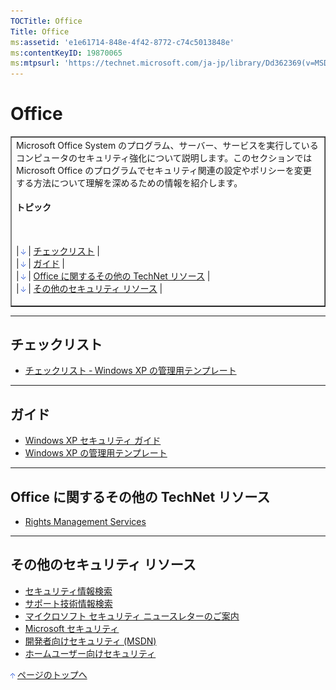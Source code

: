 ```yaml
---
TOCTitle: Office
Title: Office
ms:assetid: 'e1e61714-848e-4f42-8772-c74c5013848e'
ms:contentKeyID: 19870065
ms:mtpsurl: 'https://technet.microsoft.com/ja-jp/library/Dd362369(v=MSDN.10)'
---
```


Office
======

<table border="1" cellpadding="0" cellspacing="0">
<tbody>
<tr>
<td>
Microsoft Office System のプログラム、サーバー、サービスを実行しているコンピュータのセキュリティ強化について説明します。このセクションでは Microsoft Office のプログラムでセキュリティ関連の設定やポリシーを変更する方法について理解を深めるための情報を紹介します。<br/>
  
<h4> トピック </h4><br/>
  
| [<img src="images/dd362369.arrow_px_down(ja-jp,TechNet.10).gif" alt="チェックリスト" width="7" height="9" />](#eaa)                           | [チェックリスト](#eaa)                           |  
| [<img src="images/dd362369.arrow_px_down(ja-jp,TechNet.10).gif" alt="ガイド" width="7" height="9" />](#eeb)                                   | [ガイド](#eeb)                                   |  
| [<img src="images/dd362369.arrow_px_down(ja-jp,TechNet.10).gif" alt="Office に関するその他の TechNet リソース" width="7" height="9" />](#emb) | [Office に関するその他の TechNet リソース](#emb) |  
| [<img src="images/dd362369.arrow_px_down(ja-jp,TechNet.10).gif" alt="その他のセキュリティ リソース" width="7" height="9" />](#erb)            | [その他のセキュリティ リソース](#erb)            |

</td>
</tr>
</tbody>
</table>

------------------------------------------------------------------------

チェックリスト
--------------

-   [チェックリスト ‐ Windows XP の管理用テンプレート](http://www.microsoft.com/japan/technet/security/prodtech/windowsxp/secwinxp/default.mspx)

------------------------------------------------------------------------

ガイド
------

-   [Windows XP セキュリティ ガイド](http://www.microsoft.com/japan/technet/security/prodtech/windowsxp/secwinxp/xpsgch01.mspx)
-   [Windows XP の管理用テンプレート](http://www.microsoft.com/japan/technet/security/prodtech/windowsxp/secwinxp/default.mspx)

------------------------------------------------------------------------

Office に関するその他の TechNet リソース
----------------------------------------

-   [Rights Management Services](http://www.microsoft.com/japan/technet/prodtechnol/windowsserver2003/technologies/rightsmgmt/default.mspx)

------------------------------------------------------------------------

その他のセキュリティ リソース
-----------------------------

-   [セキュリティ情報検索](http://www.microsoft.com/japan/technet/security/current.aspx)
-   [サポート技術情報検索](http://support.microsoft.com/search/)
-   [マイクロソフト セキュリティ ニュースレターのご案内](http://www.microsoft.com/japan/technet/security/secnews/default.mspx)
-   [Microsoft セキュリティ](http://www.microsoft.com/japan/security/)
-   [開発者向けセキュリティ (MSDN)](http://www.microsoft.com/japan/msdn/security/)
-   [ホームユーザー向けセキュリティ](http://www.microsoft.com/japan/athome/security/default.mspx)

[<img src="images/dd362369.arrow_px_up(ja-jp,TechNet.10).gif" alt="ページのトップへ" width="7" height="9" />](#top) [ページのトップへ](#top)
